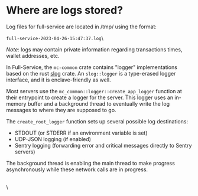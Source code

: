 # Where are logs stored?

Log files for full-service are located in /tmp/ using the format:

`full-service-2023-04-26-15:47:37.log`\

_Note_: logs may contain private information regarding transactions times, wallet addresses, etc.

In Full-Service, the `mc-common` crate contains "logger" implementations based on the
rust [slog](https://github.com/slog-rs/slog) crate. An `slog::logger` is a type-erased logger interface, and it is
enclave-friendly as well.

Most servers use the `mc_common::logger::create_app_logger` function at their entrypoint to create a logger for the
server. This logger uses an in-memory buffer and a background thread to eventually write the log messages to where they
are supposed to go.

The `create_root_logger` function sets up several possible log destinations:

* STDOUT (or STDERR if an environment variable is set)
* UDP-JSON logging (if enabled)
* Sentry logging (forwarding error and critical messages directly to Sentry servers)

The background thread is enabling the main thread to make progress asynchronously while these network calls are in
progress.

\
\









